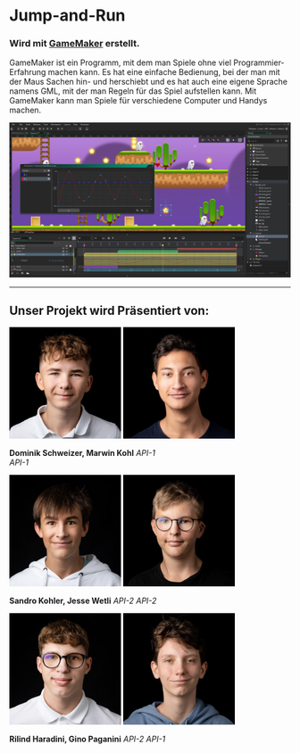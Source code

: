 # Jump-and-Run


### Wird mit [GameMaker](https://gamemaker.io/de) erstellt.

GameMaker ist ein Programm, mit dem man Spiele ohne viel Programmier-Erfahrung machen kann. Es hat eine einfache Bedienung, bei der man mit der Maus Sachen hin- und herschiebt und es hat auch eine eigene Sprache namens GML, mit der man Regeln für das Spiel aufstellen kann. Mit GameMaker kann man Spiele für verschiedene Computer und Handys machen.

![Game maker](images/GameMaker.jpg)

---
## Unser Projekt wird Präsentiert von:
<img src="images\Dominik Schweizer.jpg" alt="Dominik Schweizer" width="200" height="200">

<img src="images\Marwin Kohl.jpg" alt="Dominik Schweizer" width="200" height="200">

**Dominik Schweizer, Marwin Kohl**
_API-1   
API-1_

<img src="images\Jesse Wetli.jpg" alt="Dominik Schweizer" width="200" height="200">

<img src="images\Sandro Kohler.jpg" alt="Dominik Schweizer" width="200" height="200">

**Sandro Kohler, Jesse Wetli**
_API-2
API-2_

<img src="images\Rilind Haradini.jpg" alt="Dominik Schweizer" width="200" height="200">

<img src="images\Gino Paganini.jpg" alt="Dominik Schweizer" width="200" height="200">

**Rilind Haradini, Gino Paganini**
_API-2
API-1_



